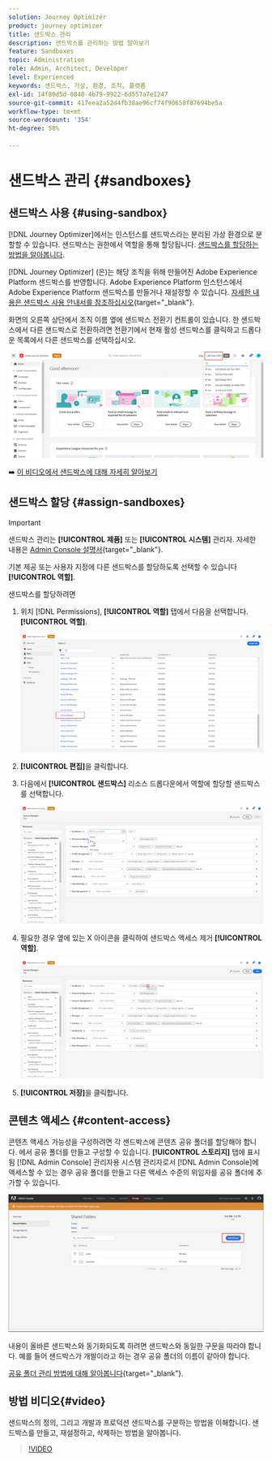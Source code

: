 ```yaml
---
solution: Journey Optimizer
product: journey optimizer
title: 샌드박스 관리
description: 샌드박스를 관리하는 방법 알아보기
feature: Sandboxes
topic: Administration
role: Admin, Architect, Developer
level: Experienced
keywords: 샌드박스, 가상, 환경, 조직, 플랫폼
exl-id: 14f80d5d-0840-4b79-9922-6d557a7e1247
source-git-commit: 417eea2a52d4fb38ae96cf74f90658f87694be5a
workflow-type: tm+mt
source-wordcount: '354'
ht-degree: 58%

---
```


# 샌드박스 관리 {#sandboxes}

## 샌드박스 사용 {#using-sandbox}

[!DNL Journey Optimizer]에서는 인스턴스를 샌드박스라는 분리된 가상 환경으로 분할할 수 있습니다.
샌드박스는 권한에서 역할을 통해 할당됩니다. [샌드박스를 할당하는 방법을 알아봅니다](permissions.md#create-product-profile).

[!DNL Journey Optimizer] (은)는 해당 조직을 위해 만들어진 Adobe Experience Platform 샌드박스를 반영합니다.
Adobe Experience Platform 인스턴스에서 Adobe Experience Platform 샌드박스를 만들거나 재설정할 수 있습니다. [자세한 내용은 샌드박스 사용 안내서를 참조하십시오](https://experienceleague.adobe.com/docs/experience-platform/sandbox/ui/user-guide.html?lang=ko-KR){target="_blank"}.

화면의 오른쪽 상단에서 조직 이름 옆에 샌드박스 전환기 컨트롤이 있습니다. 한 샌드박스에서 다른 샌드박스로 전환하려면 전환기에서 현재 활성 샌드박스를 클릭하고 드롭다운 목록에서 다른 샌드박스를 선택하십시오.

![](assets/sandbox_5.png)

➡️ [이 비디오에서 샌드박스에 대해 자세히 알아보기](#video)

## 샌드박스 할당 {#assign-sandboxes}

>[!IMPORTANT]
>
> 샌드박스 관리는 **[!UICONTROL 제품]** 또는 **[!UICONTROL 시스템]** 관리자. 자세한 내용은 [Admin Console 설명서](https://helpx.adobe.com/enterprise/admin-guide.html/enterprise/using/admin-roles.ug.html){target="_blank"}.

기본 제공 또는 사용자 지정에 다른 샌드박스를 할당하도록 선택할 수 있습니다 **[!UICONTROL 역할]**.

샌드박스를 할당하려면

1. 위치 [!DNL Permissions], **[!UICONTROL 역할]** 탭에서 다음을 선택합니다. **[!UICONTROL 역할]**.

   ![](assets/sandbox_1.png)

1. **[!UICONTROL 편집]**&#x200B;을 클릭합니다.

1. 다음에서 **[!UICONTROL 샌드박스]** 리소스 드롭다운에서 역할에 할당할 샌드박스를 선택합니다.

   ![](assets/sandbox_3.png)

1. 필요한 경우 옆에 있는 X 아이콘을 클릭하여 샌드박스 액세스 제거 **[!UICONTROL 역할]**.

   ![](assets/sandbox_4.png)

1. **[!UICONTROL 저장]**&#x200B;을 클릭합니다.

## 콘텐츠 액세스 {#content-access}

콘텐츠 액세스 가능성을 구성하려면 각 샌드박스에 콘텐츠 공유 폴더를 할당해야 합니다. 에서 공유 폴더를 만들고 구성할 수 있습니다. **[!UICONTROL 스토리지]** 탭에 표시됨 [!DNL Admin Console] 관리자용 시스템 관리자로서 [!DNL Admin Console]에 액세스할 수 있는 경우 공유 폴더를 만들고 다른 액세스 수준의 위임자를 공유 폴더에 추가할 수 있습니다.

![](assets/do-not-localize/content_access.png)

내용이 올바른 샌드박스와 동기화되도록 하려면 샌드박스와 동일한 구문을 따라야 합니다. 예를 들어 샌드박스가 개발이라고 하는 경우 공유 폴더의 이름이 같아야 합니다.

[공유 폴더 관리 방법에 대해 알아봅니다](https://helpx.adobe.com/kr/enterprise/admin-guide.html/enterprise/using/manage-adobe-storage.ug.html){target="_blank"}.

## 방법 비디오{#video}

샌드박스의 정의, 그리고 개발과 프로덕션 샌드박스를 구분하는 방법을 이해합니다. 샌드박스를 만들고, 재설정하고, 삭제하는 방법을 알아봅니다.

>[!VIDEO](https://video.tv.adobe.com/v/334355?quality=12)
